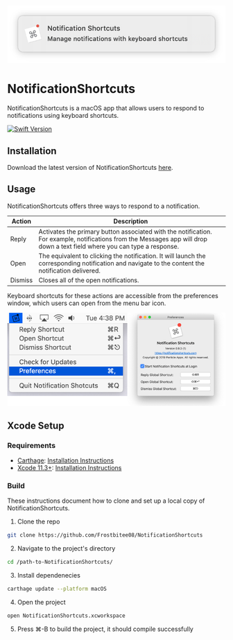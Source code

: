 ![Header](https://github.com/Frostbitee08/NotificationShortcuts/blob/master/.readme-resources/banner.png)

# NotificationShortcuts
NotificationShortcuts is a macOS app that allows users to respond to notifications using keyboard shortcuts.

[![Swift Version][swift-image]][swift-url]

## Installation
Download the latest version of NotificationShortcuts [here](https://delpriore-appcasts.s3-us-west-1.amazonaws.com/NotificationShortcuts+0.9.3.dmg).

## Usage
NotificationShortcuts offers three ways to respond to a notification.

| Action  | Description |
| ------- |-------------|
| Reply   | Activates the primary button associated with the notification. For example, notifications from the Messages app will drop down a text field where you can type a response. |
| Open    | The equivalent to clicking the notification. It will launch the corresponding notification and navigate to the content the notification delivered. |
| Dismiss | Closes all of the open notifications. |


Keyboard shortcuts for these actions are accessible from the preferences window, which users can open from the menu bar icon. 

![](https://github.com/Frostbitee08/NotificationShortcuts/blob/master/.readme-resources/preferences.png)

## Xcode Setup
### Requirements
* [Carthage](https://github.com/Carthage/Carthage): [Installation Instructions](https://github.com/Carthage/Carthage#installing-carthage)
* [Xcode 11.3+](https://developer.apple.com/xcode/): [Installation Instructions](https://apps.apple.com/us/app/xcode/id497799835?mt=12)

### Build
These instructions document how to clone and set up a local copy of NotificationShortcuts.

1. Clone the repo
``` Bash
git clone https://github.com/Frostbitee08/NotificationShortcuts
```

2. Navigate to the project's directory
``` Bash
cd /path-to-NotificationShortcuts/
```

3. Install dependenecies
``` Bash
carthage update --platform macOS
```

4. Open the project
``` Bash
open NotificationShortcuts.xcworkspace
```

5. Press ⌘-B to build the project, it should compile successfully

[swift-image]:https://img.shields.io/badge/swift-5.0-blue.svg
[swift-url]: https://swift.org/
